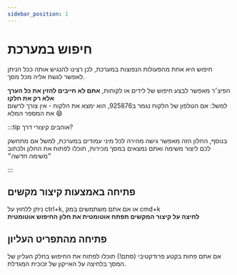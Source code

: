```yaml
---
sidebar_position: 1
---
```


# חיפוש במערכת
חיפוש היא אחת מהפעולות הנפוצות במערכת, לכן רצינו להנגיש אותה ככל הניתן לאפשר לגשת אליה מכל מסך.

הפיצ׳ר מאפשר לבצע חיפוש של לידים או לקוחות, **אתם לא חייבים להזין את כל הערך אלא רק את חלקו**  
*למשל*: אם הטלפון של הלקוח נגמר ב925876, הוא ימצא את הלקוח - אין צורך לרשום את המספר המלא :smile:

:::tip אוהבים קיצורי דרך?

בנוסף, החלון הזה מאפשר גישה מהירה לכל מיני עמודים במערכת, למשל אם מתחשק לכם ליצור משימה ואתם נמצאים במסך מכירות, תוכלו לפתוח את החלון ולכתוב ״משימה חדשה״

:::

## פתיחה באמצעות קיצור מקשים
ניתן ללחוץ על ctrl+k, או אם אתם משתמשים במק cmd+k  
**לחיצה על קיצור המקשים תפתח אוטומטית את חלון החיפוש אוטומטית**

## פתיחה מהתפריט העליון
אם אתם פחות בקטע פרודקטיבי (סתם!) תוכלו לפתוח את החיפוש בחלק העליון של המסך בלחיצה על האייקון של זכוכית המגדלת.